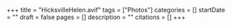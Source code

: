 +++
title = "HicksvilleHelen.avif"
tags = ["Photos"]
categories = []
startDate = ""
draft = false
pages = []
description = ""
citations = []
+++
